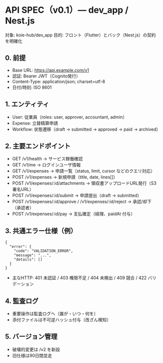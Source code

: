 # API SPEC（v0.1）— dev_app / Nest.js

対象: koie-hub/dev_app
目的: フロント（Flutter）とバック（Nest.js）の契約を明確化

## 0. 前提
- Base URL: https://api.example.com/v1
- 認証: Bearer JWT（Cognito発行）
- Content-Type: application/json; charset=utf-8
- 日付/時刻: ISO 8601

## 1. エンティティ
- User: 従業員（roles: user, approver, accountant, admin）
- Expense: 立替精算申請
- Workflow: 状態遷移（draft → submitted → approved → paid → archived）

## 2. 主要エンドポイント
- GET /v1/health → サービス稼働確認
- GET /v1/me → ログインユーザ情報
- GET /v1/expenses → 申請一覧（status, limit, cursor などのクエリ対応）
- POST /v1/expenses → 新規申請（title, date, lines[]）
- POST /v1/expenses/:id/attachments → 領収書アップロードURL発行（S3署名URL）
- POST /v1/expenses/:id/submit → 申請提出（draft → submitted）
- POST /v1/expenses/:id/approve / /v1/expenses/:id/reject → 承認/却下（承認者）
- POST /v1/expenses/:id/pay → 支払確定（経理、paidAt 付与）

## 3. 共通エラー仕様（例）
    {
      "error": {
        "code": "VALIDATION_ERROR",
        "message": "...",
        "details": []
      }
    }
- 主なHTTP: 401 未認証 / 403 権限不足 / 404 未検出 / 409 競合 / 422 バリデーション

## 4. 監査ログ
- 重要操作は監査ログへ（誰が・いつ・何を）
- 添付ファイルは不可逆ハッシュ付与（改ざん検知）

## 5. バージョン管理
- 破壊的変更は /v2 を新設
- 旧仕様は90日間並走
